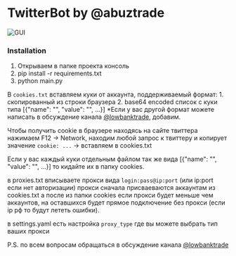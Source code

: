 # TwitterBot by @abuztrade

![GUI](https://i.imgur.com/hazjGE2.png)

### Installation

1. Открываем в папке проекта консоль
2. pip install -r requirements.txt
3. python main.py

В `cookies.txt` вставляем куки от аккаунта, 
поддерживаемый формат: 
    1. скопированный из строки браузера 
    2. base64 encoded список с куки типа [{"name": "", "value": "", ...}]
*Если у вас другой формат можете написать в обсуждение канала [@lowbanktrade](https://t.me/+mTAQPI5th9AzZjMy), добавим.

Чтобы получить cookie в браузере находясь на сайте твиттера нажимаем F12 -> Network, 
находим любой запрос к твиттеру и копирует значение `cookie: ...` -> вставляем в cookies.txt

Если у вас каждый куки отдельным файлом так же вида [{"name": "", "value": "", ...}] то кидайте их в папку cookies.

в proxies.txt вписываете прокси вида `login:pass@ip:port` (или ip:port если нет авторизации)
прокси сначала присваеваются аккаунтам из cookies.txt а после из папки cookies
если прокси будет меньше чем аккаунтов, на оставшихся будет прямое подключение без прокси (если ip рф то будут лететь ошибки).

в settings.yaml есть настройка `proxy_type` где вы можете выбрать тип ваших прокси

P.S. по всем вопросам обращаться в обсуждение канала [@lowbanktrade](https://t.me/+mTAQPI5th9AzZjMy)